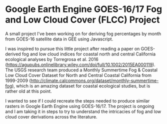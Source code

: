 # Google Earth Engine GOES-16/17 Fog and Low Cloud Cover (FLCC) Project

A small project I've been working on for deriving fog percentages by month from GOES-16 satellite data in GEE using Javascript. 

I was inspired to pursue this little project after reading a paper on GOES-derived fog and low cloud indices for coastal north and central California ecological analyses by Torregrosa et al. 2016 (https://agupubs.onlinelibrary.wiley.com/doi/full/10.1002/2015EA000119). The USGS research team produced a Monthly Summertime Fog & Coastal Low Cloud Cover Dataset for North and Central Coastal California from 1999-2009 (http://climate.calcommons.org/dataset/monthly-summertime-fog), which is an amazing dataset for coastal ecological studies, but is rather old at this point. 

I wanted to see if I could recreate the steps needed to produce similar rasters in Google Earth Engine using GOES-16/17. The project is ongoing and I am taking it in steps to try to understand the intricacies of fog and low cloud cover derivations across the literature.
